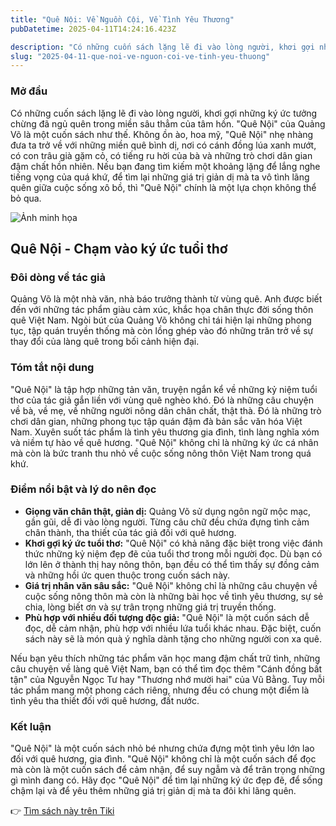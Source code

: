 ```yaml
---
title: "Quê Nội: Về Nguồn Cội, Về Tình Yêu Thương"
pubDatetime: 2025-04-11T14:24:16.423Z

description: "Có những cuốn sách lặng lẽ đi vào lòng người, khơi gợi những ký ức tưởng chừng đã ngủ quên trong miền sâu thẳm của tâm hồn."
slug: "2025-04-11-que-noi-ve-nguon-coi-ve-tinh-yeu-thuong"
---
```



### Mở đầu

Có những cuốn sách lặng lẽ đi vào lòng người, khơi gợi những ký ức tưởng chừng đã ngủ quên trong miền sâu thẳm của tâm hồn. "Quê Nội" của Quảng Võ là một cuốn sách như thế. Không ồn ào, hoa mỹ, "Quê Nội" nhẹ nhàng đưa ta trở về với những miền quê bình dị, nơi có cánh đồng lúa xanh mướt, có con trâu già gặm cỏ, có tiếng ru hời của bà và những trò chơi dân gian đậm chất hồn nhiên. Nếu bạn đang tìm kiếm một khoảng lặng để lắng nghe tiếng vọng của quá khứ, để tìm lại những giá trị giản dị mà ta vô tình lãng quên giữa cuộc sống xô bồ, thì "Quê Nội" chính là một lựa chọn không thể bỏ qua.

![Ảnh minh họa](https://images.unsplash.com/photo-1575281340462-65340b91626d?crop=entropy&cs=tinysrgb&fit=max&fm=jpg&ixid=M3w3MzA0NDl8MHwxfHNlYXJjaHwxfHxRdSVDMyVBQSUyMG4lRTElQkIlOTlpfGVufDB8fHx8MTc0NDM4MTM0Mnww&ixlib=rb-4.0.3&q=80&w=1080) 

## **Quê Nội** - Chạm vào ký ức tuổi thơ

### Đôi dòng về tác giả

Quảng Võ là một nhà văn, nhà báo trưởng thành từ vùng quê. Anh được biết đến với những tác phẩm giàu cảm xúc, khắc họa chân thực đời sống thôn quê Việt Nam. Ngòi bút của Quảng Võ không chỉ tái hiện lại những phong tục, tập quán truyền thống mà còn lồng ghép vào đó những trăn trở về sự thay đổi của làng quê trong bối cảnh hiện đại.

### Tóm tắt nội dung

"Quê Nội" là tập hợp những tản văn, truyện ngắn kể về những kỷ niệm tuổi thơ của tác giả gắn liền với vùng quê nghèo khó. Đó là những câu chuyện về bà, về mẹ, về những người nông dân chân chất, thật thà. Đó là những trò chơi dân gian, những phong tục tập quán đậm đà bản sắc văn hóa Việt Nam. Xuyên suốt tác phẩm là tình yêu thương gia đình, tình làng nghĩa xóm và niềm tự hào về quê hương. "Quê Nội" không chỉ là những ký ức cá nhân mà còn là bức tranh thu nhỏ về cuộc sống nông thôn Việt Nam trong quá khứ.

### Điểm nổi bật và lý do nên đọc

*   **Giọng văn chân thật, giản dị:** Quảng Võ sử dụng ngôn ngữ mộc mạc, gần gũi, dễ đi vào lòng người. Từng câu chữ đều chứa đựng tình cảm chân thành, tha thiết của tác giả đối với quê hương.
*   **Khơi gợi ký ức tuổi thơ:** "Quê Nội" có khả năng đặc biệt trong việc đánh thức những kỷ niệm đẹp đẽ của tuổi thơ trong mỗi người đọc. Dù bạn có lớn lên ở thành thị hay nông thôn, bạn đều có thể tìm thấy sự đồng cảm và những hồi ức quen thuộc trong cuốn sách này.
*   **Giá trị nhân văn sâu sắc:** "Quê Nội" không chỉ là những câu chuyện về cuộc sống nông thôn mà còn là những bài học về tình yêu thương, sự sẻ chia, lòng biết ơn và sự trân trọng những giá trị truyền thống.
*   **Phù hợp với nhiều đối tượng độc giả:** "Quê Nội" là một cuốn sách dễ đọc, dễ cảm nhận, phù hợp với nhiều lứa tuổi khác nhau. Đặc biệt, cuốn sách này sẽ là món quà ý nghĩa dành tặng cho những người con xa quê.

Nếu bạn yêu thích những tác phẩm văn học mang đậm chất trữ tình, những câu chuyện về làng quê Việt Nam, bạn có thể tìm đọc thêm "Cánh đồng bất tận" của Nguyễn Ngọc Tư hay "Thương nhớ mười hai" của Vũ Bằng. Tuy mỗi tác phẩm mang một phong cách riêng, nhưng đều có chung một điểm là tình yêu tha thiết đối với quê hương, đất nước.

### Kết luận

"Quê Nội" là một cuốn sách nhỏ bé nhưng chứa đựng một tình yêu lớn lao đối với quê hương, gia đình. "Quê Nội" không chỉ là một cuốn sách để đọc mà còn là một cuốn sách để cảm nhận, để suy ngẫm và để trân trọng những gì mình đang có. Hãy đọc "Quê Nội" để tìm lại những ký ức đẹp đẽ, để sống chậm lại và để yêu thêm những giá trị giản dị mà ta đôi khi lãng quên.


👉 [Tìm sách này trên Tiki](https://tiki.vn/search?q=Qu%C3%AA%20n%E1%BB%99i)

